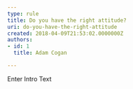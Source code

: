 ```yaml
---
type: rule
title: Do you have the right attitude?
uri: do-you-have-the-right-attitude
created: 2018-04-09T21:53:02.0000000Z
authors:
- id: 1
  title: Adam Cogan

---
```




<span class='intro'> Enter Intro Text </span>




